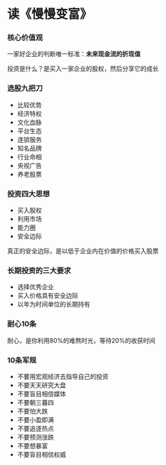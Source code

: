 # 读《慢慢变富》
### 核心价值观
一家好企业的判断唯一标准：**未来现金流的折现值**

投资是什么？是买入一家企业的股权，然后分享它的成长

### 选股九把刀
- 比较优势
- 经济特权
- 文化血脉
- 平台生态
- 连锁服务
- 知名品牌
- 行业命相
- 央视广告
- 养老股票

### 投资四大思想
- 买入股权
- 利用市场
- 能力圈
- 安全边际 

真正的安全边际，是以低于企业内在价值的价格买入股票

### 长期投资的三大要求
- 选择优秀企业
- 买入价格具有安全边际
- 以年为时间单位的长期持有

### 耐心10条
耐心，是你利用80%的难熬时光，等待20%的收获时间

### 10条军规
- 不要用宏观经济去指导自己的投资
- 不要天天研究大盘
- 不要盲目相信媒体
- 不要朝三暮四
- 不要怕大跌
- 不要小盈即满
- 不要追逐热点
- 不要预测涨跌
- 不要想暴富
- 不要盲目相信权威


